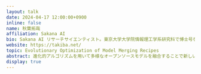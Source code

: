 ```yaml
---
layout: talk
date: 2024-04-17 12:00:00+0900
inline: false
name: 秋葉拓哉
affiliation: Sakana AI
bio: Sakana AI リサーチサイエンティスト。東京大学大学院情報理工学系研究科で博士号を取得後、国立情報学研究所、Preferred Networks、Stability AIを経て、現職。現在は生成基盤モデルに関連する複数の研究プロジェクトを手掛ける。共著書に『Kaggleに挑む深層学習プログラミングの極意』（講談社）などがある。
website: https://takiba.net/
topic: Evolutionary Optimization of Model Merging Recipes
abstract: 進化的アルゴリズムを用いて多様なオープンソースモデルを融合することで新しい基盤モデルを効率的に開発する手法「進化的モデルマージ」を提案します。我々のアプローチは、既存のオープンモデルの膨大な集合知を活用するため、モデルを非常に効率的に作成できます。進化的モデルマージは、「非英語言語と数学的推論」「非英語言語と画像」といった、これまでは困難と思われていた全く異なる領域のモデルをマージする方法すらも自動的に発見できることが分かりました。
display: true
---
```

